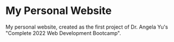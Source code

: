 # My Personal Website
My personal website, created as the first project of Dr. Angela Yu's "Complete 2022 Web Development Bootcamp".
